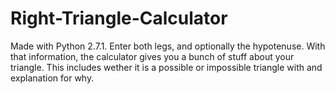 # Right-Triangle-Calculator
Made with Python 2.7.1. Enter both legs, and optionally the hypotenuse. With that information, the calculator gives you a bunch of stuff about your triangle. This includes wether it is a possible or impossible triangle with and explanation for why.
